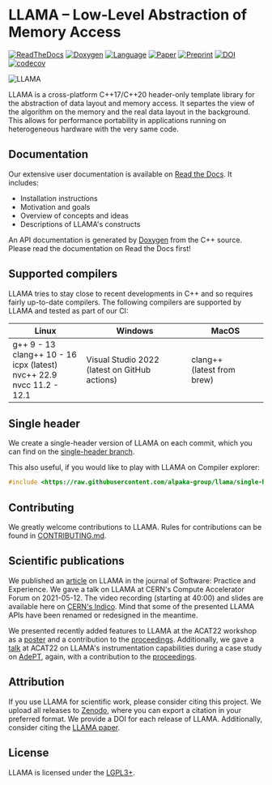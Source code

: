 LLAMA – Low-Level Abstraction of Memory Access
==============================================

[![ReadTheDocs](https://img.shields.io/badge/Docs-Read%20the%20Docs-blue.svg)](https://llama-doc.readthedocs.io)
[![Doxygen](https://img.shields.io/badge/API-Doxygen-blue.svg)](https://alpaka-group.github.io/llama)
[![Language](https://img.shields.io/badge/Language-C%2B%2B17-blue.svg)](https://isocpp.org/)
[![Paper](https://img.shields.io/badge/Paper-Wiley%20Online%20Library-blue.svg)](https://doi.org/10.1002/spe.3077)
[![Preprint](https://img.shields.io/badge/Preprint-arXiv-blue.svg)](https://arxiv.org/abs/2106.04284)
[![DOI](https://zenodo.org/badge/DOI/10.5281/zenodo.5901241.svg)](https://doi.org/10.5281/zenodo.5901241)
[![codecov](https://codecov.io/gh/alpaka-group/llama/branch/develop/graph/badge.svg?token=B94D9G96FA)](https://codecov.io/gh/alpaka-group/llama)

![LLAMA](docs/images/logo_400x169.png)

LLAMA is a cross-platform C\++17/C\++20 header-only template library for the abstraction of data layout and memory access.
It separtes the view of the algorithm on the memory and the real data layout in the background.
This allows for performance portability in applications running on heterogeneous hardware with the very same code.

Documentation
-------------

Our extensive user documentation is available on [Read the Docs](https://llama-doc.rtfd.io).
It includes:

* Installation instructions
* Motivation and goals
* Overview of concepts and ideas
* Descriptions of LLAMA's constructs

An API documentation is generated by [Doxygen](https://alpaka-group.github.io/llama/) from the C++ source.
Please read the documentation on Read the Docs first!

Supported compilers
-------------------

LLAMA tries to stay close to recent developments in C++ and so requires fairly up-to-date compilers.
The following compilers are supported by LLAMA and tested as part of our CI:


| Linux                                                                                        | Windows                                             | MacOS                            |
|----------------------------------------------------------------------------------------------|-----------------------------------------------------|----------------------------------|
| g++ 9 - 13 </br> clang++ 10 - 16 </br> icpx (latest) </br> nvc++ 22.9 </br> nvcc 11.2 - 12.1 | Visual Studio 2022 </br> (latest on GitHub actions) | clang++ </br> (latest from brew) |


Single header
-------------

We create a single-header version of LLAMA on each commit,
which you can find on the [single-header branch](https://github.com/alpaka-group/llama/tree/single-header).

This also useful, if you would like to play with LLAMA on Compiler explorer:
```c++
#include <https://raw.githubusercontent.com/alpaka-group/llama/single-header/llama.hpp>
```

Contributing
------------

We greatly welcome contributions to LLAMA.
Rules for contributions can be found in [CONTRIBUTING.md](CONTRIBUTING.md).

Scientific publications
-----------------------

We published an [article](https://doi.org/10.1002/spe.3077) on LLAMA in the journal of Software: Practice and Experience.
We gave a talk on LLAMA at CERN's Compute Accelerator Forum on 2021-05-12.
The video recording (starting at 40:00) and slides are available here on [CERN's Indico](https://indico.cern.ch/event/975010/).
Mind that some of the presented LLAMA APIs have been renamed or redesigned in the meantime.

We presented recently added features to LLAMA at the ACAT22 workshop as a [poster](https://indico.cern.ch/event/1106990/contributions/5096939/)
and a contribution to the [proceedings](https://arxiv.org/abs/2302.08251).
Additionally, we gave a [talk](https://indico.cern.ch/event/1106990/contributions/4991259/) at ACAT22 on LLAMA's instrumentation capabilities during a case study on [AdePT](https://github.com/apt-sim/AdePT),
again, with a contribution to the [proceedings](https://arxiv.org/abs/2302.08252).

Attribution
-----------

If you use LLAMA for scientific work, please consider citing this project.
We upload all releases to [Zenodo](https://zenodo.org/record/4911494),
where you can export a citation in your preferred format.
We provide a DOI for each release of LLAMA.
Additionally, consider citing the [LLAMA paper](https://doi.org/10.1002/spe.3077).

License
-------

LLAMA is licensed under the [LGPL3+](LICENSE).
